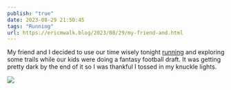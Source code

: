 ```yaml
---
publish: "true"
date: 2023-08-29 21:50:45
tags: "Running"
url: https://ericmwalk.blog/2023/08/29/my-friend-and.html
---
```


My friend and I decided to use our time wisely tonight [running](https://strava.com/activities/9746702105) and exploring some trails while our kids were doing a fantasy football draft. It was getting pretty dark by the end of it so I was thankful I tossed in my knuckle lights.

![](https://ericmwalk.blog/uploads/2023/45b36195f2.jpg)